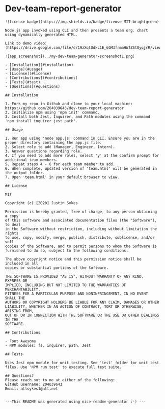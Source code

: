 # Dev-team-report-generator

    ![license badge](https://img.shields.io/badge/license-MIT-brightgreen)

    Node.js app invoked using CLI and then presents a team org. chart using dynamically generated HTML.

    Link to demo video: (https://drive.google.com/file/d/19zXqtOdkL1E_6GM3frmmHWfZStOyqjrR/view)

    ![app screenshot](../my-dev-team-generator-screenshot1.png)

    - [Installation](#installation)
    - [Usage](#usage)
    - [License](#license)
    - [Contributions](#contributions)
    - [Tests](#test)
    - [Questions](#questions)
    
    ## Installation
    
    1. Fork my repo in Github and clone to your local machine: https://github.com/204039643/dev-team-report-generator
    2. Initialize npm using 'npm init' command.
    3. Install both Jest, Inquirer, and Path modules using the command 'npm install inquirer jest path'.
    
    ## Usage
    
    1. Run app using 'node app.js' command in CLI. Ensure you are in the proper directory containing the app.js file.
    2. Select role to add (Manager, Engineer, Intern).
    3. Answer questions regarding role.
    4. If you need to add more roles, select 'y' at the confirm prompt for additional team members.
    5. Repeat steps 4 - 6 for each team member to add.
    6. When complete, updated version of 'team.html' will be generated in the output folder.
    7. Open 'team.html' in your default browser to view.
    
    ## License
    
    MIT
    
    Copyright (c) [2020] Justin Sykes
    
    Permission is hereby granted, free of charge, to any person obtaining a copy
    of this software and associated documentation files (the "Software"), to deal
    in the Software without restriction, including without limitation the rights
    to use, copy, modify, merge, publish, distribute, sublicense, and/or sell
    copies of the Software, and to permit persons to whom the Software is
    furnished to do so, subject to the following conditions:
    
    The above copyright notice and this permission notice shall be included in all
    copies or substantial portions of the Software.
    
    THE SOFTWARE IS PROVIDED "AS IS", WITHOUT WARRANTY OF ANY KIND, EXPRESS OR
    IMPLIED, INCLUDING BUT NOT LIMITED TO THE WARRANTIES OF MERCHANTABILITY,
    FITNESS FOR A PARTICULAR PURPOSE AND NONINFRINGEMENT. IN NO EVENT SHALL THE
    AUTHORS OR COPYRIGHT HOLDERS BE LIABLE FOR ANY CLAIM, DAMAGES OR OTHER
    LIABILITY, WHETHER IN AN ACTION OF CONTRACT, TORT OR OTHERWISE, ARISING FROM,
    OUT OF OR IN CONNECTION WITH THE SOFTWARE OR THE USE OR OTHER DEALINGS IN THE
    SOFTWARE.
    
    ## Contributions
    
    - Font Awesome
    - NPM modules: fs, inquirer, path, Jest
     
    ## Tests
    
    Uses Jest npm module for unit testing. See 'test' folder for unit test files. Use 'NPM run test' to execute full test suite.
    
    ## Questions?
    Please reach out to me at either of the following:
    GitHub username: 204039643
    Email: atlsykes1@att.net
    
    
    ---This README was generated using nice-readme-generator :-) ---